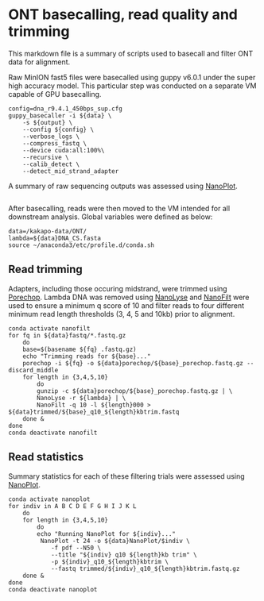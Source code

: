 # ONT basecalling, read quality and trimming
This markdown file is a summary of scripts used to basecall and filter ONT data for alignment.

Raw MinION fast5 files were basecalled using guppy v6.0.1 under the super high accuracy model. This particular step was conducted on a separate VM capable of GPU basecalling.
```
config=dna_r9.4.1_450bps_sup.cfg
guppy_basecaller -i ${data} \
    -s ${output} \
    --config ${config} \
    --verbose_logs \
    --compress_fastq \
    --device cuda:all:100%\
    --recursive \
    --calib_detect \
    --detect_mid_strand_adapter
```
A summary of raw sequencing outputs was assessed using [NanoPlot](https://github.com/wdecoster/NanoPlot).
```

```
After basecalling, reads were then moved to the VM intended for all downstream analysis. Global variables were defined as below:
```
data=/kakapo-data/ONT/
lambda=${data}DNA_CS.fasta
source ~/anaconda3/etc/profile.d/conda.sh
```
## Read trimming
Adapters, including those occuring midstrand, were trimmed using [Porechop](https://github.com/rrwick/Porechop). Lambda DNA was removed using [NanoLyse](https://github.com/wdecoster/nanolyse) and [NanoFilt](https://github.com/wdecoster/nanofilt) were used to ensure a minimum q score of 10 and filter reads to four different minimum read length thresholds (3, 4, 5 and 10kb) prior to alignment.
```
conda activate nanofilt
for fq in ${data}fastq/*.fastq.gz
    do
    base=$(basename ${fq} .fastq.gz)
    echo "Trimming reads for ${base}..."
    porechop -i ${fq} -o ${data}porechop/${base}_porechop.fastq.gz --discard_middle
    for length in {3,4,5,10}
        do
        gunzip -c ${data}porechop/${base}_porechop.fastq.gz | \
        NanoLyse -r ${lambda} | \
        NanoFilt -q 10 -l ${length}000 > ${data}trimmed/${base}_q10_${length}kbtrim.fastq
    done &
done
conda deactivate nanofilt
```
## Read statistics
Summary statistics for each of these filtering trials were assessed using [NanoPlot](https://github.com/wdecoster/NanoPlot).
```
conda activate nanoplot
for indiv in A B C D E F G H I J K L
    do
    for length in {3,4,5,10}
        do
        echo "Running NanoPlot for ${indiv}..."
         NanoPlot -t 24 -o ${data}NanoPlot/$indiv \
            -f pdf --N50 \
            --title "${indiv} q10 ${length}kb trim" \
            -p ${indiv}_q10_${length}kbtrim \
            --fastq trimmed/${indiv}_q10_${length}kbtrim.fastq.gz
    done &
done
conda deactivate nanoplot
```